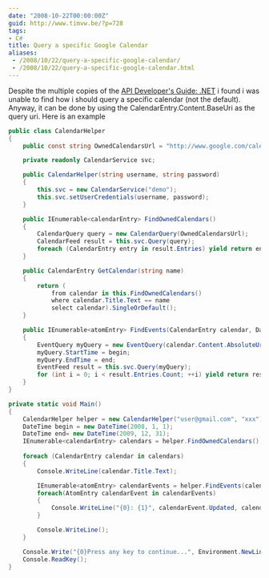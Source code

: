 ```yaml
---
date: "2008-10-22T00:00:00Z"
guid: http://www.timvw.be/?p=728
tags:
- C#
title: Query a specific Google Calendar
aliases:
 - /2008/10/22/query-a-specific-google-calendar/
 - /2008/10/22/query-a-specific-google-calendar.html
---
```

Despite the multiple copies of the [API Developer's Guide: .NET](http://code.google.com/apis/calendar/developers_guide_dotnet.html) i found i was unable to find how i should query a specific calendar (not the default). Anyway, it can be done by using the CalendarEntry.Content.BaseUri as the query uri. Here is an example

```csharp
public class CalendarHelper
{
	public const string OwnedCalendarsUrl = "http://www.google.com/calendar/feeds/default/owncalendars/full";

	private readonly CalendarService svc;

	public CalendarHelper(string username, string password)
	{
		this.svc = new CalendarService("demo");
		this.svc.setUserCredentials(username, password);
	}

	public IEnumerable<calendarEntry> FindOwnedCalendars()
	{
		CalendarQuery query = new CalendarQuery(OwnedCalendarsUrl);
		CalendarFeed result = this.svc.Query(query);
		foreach (CalendarEntry entry in result.Entries) yield return entry;
	}

	public CalendarEntry GetCalendar(string name)
	{
		return (
			from calendar in this.FindOwnedCalendars()
			where calendar.Title.Text == name
			select calendar).SingleOrDefault();
	}

	public IEnumerable<atomEntry> FindEvents(CalendarEntry calendar, DateTime begin, DateTime end)
	{
		EventQuery myQuery = new EventQuery(calendar.Content.AbsoluteUri);
		myQuery.StartTime = begin;
		myQuery.EndTime = end;
		EventFeed result = this.svc.Query(myQuery);
		for (int i = 0; i < result.Entries.Count; ++i) yield return result.Entries[i]; 
	} 
} 

private static void Main() 
{ 
	CalendarHelper helper = new CalendarHelper("user@gmail.com", "xxx"); 
	DateTime begin = new DateTime(2008, 1, 1); 
	DateTime end= new DateTime(2009, 12, 31); 
	IEnumerable<calendarEntry> calendars = helper.FindOwnedCalendars();
	
	foreach (CalendarEntry calendar in calendars)
	{
		Console.WriteLine(calendar.Title.Text);

		IEnumerable<atomEntry> calendarEvents = helper.FindEvents(calendar, begin, end);
		foreach(AtomEntry calendarEvent in calendarEvents)
		{
			Console.WriteLine("{0}: {1}", calendarEvent.Updated, calendarEvent.Title.Text);
		}

		Console.WriteLine();
	}

	Console.Write("{0}Press any key to continue...", Environment.NewLine);
	Console.ReadKey();
}
```
